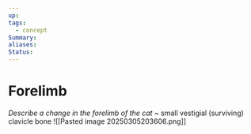 ```yaml
---
up: 
tags:
  - concept
Summary: 
aliases: 
Status:
---
```

# Forelimb
*Describe a change in the forelimb of the cat*
~
small vestigial (surviving) clavicle bone
![[Pasted image 20250305203606.png]]
<!--SR:!2025-03-11,1,230-->